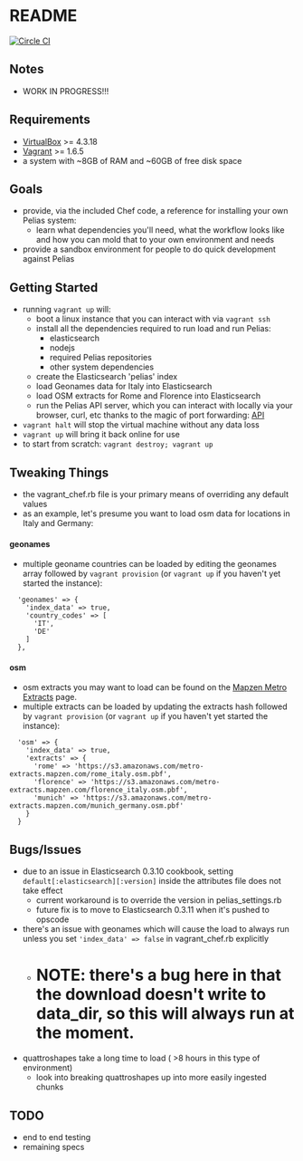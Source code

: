 README
======

[![Circle CI](https://circleci.com/gh/pelias/pelias-vagrant.png?style=badge)](https://circleci.com/gh/pelias/pelias-vagrant)

Notes
-----
* WORK IN PROGRESS!!!

Requirements
------------
* [VirtualBox](https://www.virtualbox.org/wiki/Downloads) >= 4.3.18
* [Vagrant](https://www.vagrantup.com/downloads.html) >= 1.6.5
* a system with ~8GB of RAM and ~60GB of free disk space

Goals
-----
* provide, via the included Chef code, a reference for installing your own Pelias system:
  * learn what dependencies you'll need, what the workflow looks like and how you can mold that to your own environment and needs
* provide a sandbox environment for people to do quick development against Pelias

Getting Started
---------------
* running `vagrant up` will:
  * boot a linux instance that you can interact with via `vagrant ssh`
  * install all the dependencies required to run load and run Pelias:
    * elasticsearch
    * nodejs
    * required Pelias repositories
    * other system dependencies
  * create the Elasticsearch 'pelias' index
  * load Geonames data for Italy into Elasticsearch
  * load OSM extracts for Rome and Florence into Elasticsearch
  * run the Pelias API server, which you can interact with locally via your browser, curl, etc thanks to the magic of port forwarding: [API](http://localhost:3100/search?input=Coli&lat=41.8902&lon=12.4923)
* `vagrant halt` will stop the virtual machine without any data loss
* `vagrant up` will bring it back online for use
* to start from scratch: `vagrant destroy; vagrant up`

Tweaking Things
---------------
* the vagrant_chef.rb file is your primary means of overriding any default values
* as an example, let's presume you want to load osm data for locations in Italy and Germany:

#### geonames
* multiple geoname countries can be loaded by editing the geonames array followed by `vagrant provision` (or `vagrant up` if you haven't yet started the instance):
```
  'geonames' => {
    'index_data' => true,
    'country_codes' => [
      'IT',
      'DE'
    ]
  },
```

#### osm
* osm extracts you may want to load can be found on the [Mapzen Metro Extracts](https://mapzen.com/metro-extracts) page.
* multiple extracts can be loaded by updating the extracts hash followed by `vagrant provision` (or `vagrant up` if you haven't yet started the instance):
```
  'osm' => {
    'index_data' => true,
    'extracts' => {
      'rome' => 'https://s3.amazonaws.com/metro-extracts.mapzen.com/rome_italy.osm.pbf',
      'florence' => 'https://s3.amazonaws.com/metro-extracts.mapzen.com/florence_italy.osm.pbf',
      'munich' => 'https://s3.amazonaws.com/metro-extracts.mapzen.com/munich_germany.osm.pbf'
    }
  }
```


Bugs/Issues
-----------
* due to an issue in Elasticsearch 0.3.10 cookbook, setting `default[:elasticsearch][:version]` inside the attributes file does not take effect
  * current workaround is to override the version in pelias_settings.rb
  * future fix is to move to Elasticsearch 0.3.11 when it's pushed to opscode
* there's an issue with geonames which will cause the load to always run unless you set `'index_data' => false` in vagrant_chef.rb explicitly
  * # NOTE: there's a bug here in that the download doesn't write to data_dir, so this will always run at the moment.
* quattroshapes take a long time to load ( >8 hours in this type of environment)
  * look into breaking quattroshapes up into more easily ingested chunks

TODO
----
* end to end testing
* remaining specs
